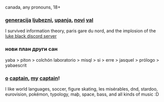 canada, any pronouns, 18+

### [generacija](https://lyricstranslate.com/en/sem-ti-povedal-did-i-ever-tell-you.html) [ljubezni](https://lyricstranslate.com/en/vse-kar-vem-all-i-know.html), [upanja](https://lyricstranslate.com/en/vem-da-gres-i-know-youre-leaving.html-0), [novi](https://lyricstranslate.com/en/tokio-tokyo.html-7) [val](https://lyricstranslate.com/en/ngvot-ne-govoriva-vec-o-tem-wdtaia-we-dont-tal.html)
I survived information theory, paris gare du nord, and the implosion of the [luke black discord server](https://discord.gg/lukeblackmusic)

### нови план други сан
yaba > piton > colchón laboratorio > misql > si > erre > jasquel > prólogo > yabaescrit

### [o](https://open.spotify.com/track/5aSfvfQk6xtnV7fmRKbeKL?si=b646050d100b46c1) [captain](https://www.youtube.com/watch?v=vHuMmb28tkY), [my](https://www.youtube.com/watch?v=oc8JP-yI9fQ) [captain](https://www.youtube.com/watch?v=3LXlPviGiWc)!
I like world languages, soccer, figure skating, les misérables, dnd, stardoo, eurovision, pokémon, typology, maþ, space, bass, and all kinds of music :D
